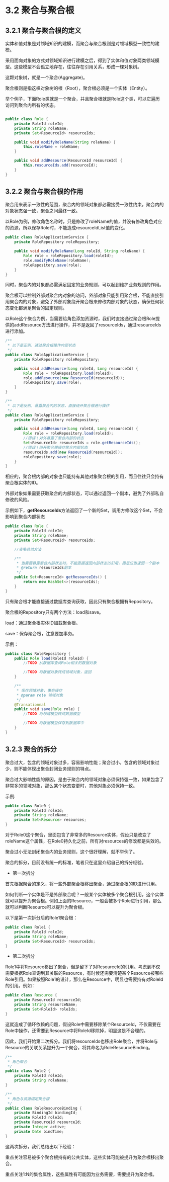# 3.2 聚合与聚合根

## 3.2.1 聚合与聚合根的定义

实体和值对象是对领域知识的建模，而聚合与聚合根则是对领域模型一致性的建模。

采用面向对象的方式对领域知识进行建模之后，得到了实体和值对象两类领域模型。这些模型不会孤立地存在，往往存在引用关系，形成一棵对象树。

这颗对象树，就是一个聚合(Aggregate)。

聚合根则是指这棵对象树的根（Root），聚合根必须是一个实体（Entity）。

举个例子，下面Role类就是一个聚合，并且聚合根就是Role这个类，可以它遍历访问到聚合内所有的状态。

```java

public class Role {
    private RoleId roleId;
    private String roleName;
    private Set<ResourceId> resourceIds;

    public void modifyRoleName(String roleName) {
        this.roleName = roleName;
    }

    public void addResource(ResourceId resourceId) {
        this.resourceIds.add(resourceId);
    }
}
```

## 3.2.2 聚合与聚合根的作用

聚合用来表示一致性的范围，聚合内的领域对象都必需接受一致性约束，聚合内的对象状态强一致，聚合之间最终一致。

以Role为例，修改角色名称时，只是修改了roleName的值，并没有修改角色对应的资源，所以保存Role时，不能造成resourceIdList值的变化。

```java
public class RoleApplicationService {
    private RoleRepository roleRepository;

    public void modifyRoleName(Long roleId, String roleName) {
        Role role = roleRepository.load(roleId);
        role.modifyRoleName(roleName);
        roleRepository.save(role);
    }
}
```

同时，聚合内的对象都必需满足固定的业务规则，可以起到维护业务规则的作用。

聚合根可以控制外部对聚合内对象的访问，外部对象只能引用聚合根，不能直接引用聚合内的对象，避免了外部对象绕开聚合根来修改内部对象的状态，确保任何状态变化都满足聚合的固定规则。

以Role这个聚合为例，当需要给角色添加资源时，我们时直接通过聚合根Role提供的addResource方法进行操作，并不是返回了resourceIds，通过resourceIds进行添加。

```java
/**
 * 以下是正例，通过聚合根操作内部状态
 */
public class RoleApplicationService {
    private RoleRepository roleRepository;

    public void addResource(Long roleId, Long resourceId) {
        Role role = roleRepository.load(roleId);
        role.addResource(new ResourceId(resourceId));
        roleRepository.save(role);
    }
}
```

```java
/**
 * 以下是反例，暴露聚合内的状态，直接绕开聚合根进行操作
 */
public class RoleApplicationService {
    private RoleRepository roleRepository;

    public void addResource(Long roleId, Long resourceId) {
        Role role = roleRepository.load(roleId);
        //错误！对外暴露了聚合内部的状态
        Set<ResourceId> resourceIds = role.getResourceIds();
        //错误！绕开聚合根操作聚合内部状态
        resourceIds.add(new ResourceId(resourceId));
        roleRepository.save(role);
    }
}
```

相应的，聚合根内部的对象也只能持有其他对象聚合根的引用，而且往往只会持有聚合根实体的ID。

外部对象如果需要获取聚合的内部状态，可以通过返回一个副本，避免了外部私自修改的风险。

示例如下，**getResourceIds**方法返回了一个新的Set，调用方修改这个Set，不会影响到聚合内部状态

```java
public class Role {
    private RoleId roleId;
    private String roleName;
    private Set<ResourceId> resourceIds;

    //省略其他方法

    /**
     * 当需要暴露聚合内部状态时，不能直接返回内部状态的引用，而是应当返回一个副本
     * @return resourceIds副本
     */
    public Set<ResourceId> getResourceIds() {
        return new HashSet<>(resourceIds);
    }
}
```

只有聚合根才能直接通过数据库查询获取，因此只有聚合根拥有Repository。

聚合根的Repository只有两个方法：load和save。

load：通过聚合根实体ID加载聚合根。

save：保存聚合根，注意要加事务。

示例：

```java
public class RoleRepository {
    public Role load(RoleId roleId) {
        //TODO 从数据库查询Role相关的数据对象

        //TODO 将数据对象转成领域对象，返回
    }

    /**
     * 保存领域对象，事务操作
     * @param role 领域对象
     */
    @Transationnal
    public void save(Role role) {
        //TODO 将领域模型转成数据模型

        //TODO 将数据模型保存到数据库中
    }
}

```

## 3.2.3 聚合的拆分

聚合过大，包含的领域对象过多，容易影响性能；聚合过小，包含的领域对象过少，则不能体现出聚合封闭业务规则的特点。

聚合过大影响性能的原因，是由于聚合内的领域对象必须保持强一致，如果包含了非常多的领域对象，那么某个状态变更时，其他对象必须保持一致。

示例:

```java
public class Role0 {
    private RoleId roleId;
    private String roleName;
    private Set<Resource> resources;
}

```

对于Role0这个聚合，里面包含了非常多的Resource实体，假设只是改变了roleName这个属性，在Role0持久化之前，所有对resources的修改都是失效的。

聚合过小无法封闭聚合内的业务规则，这个很好理解，就不举例了。

聚合的拆分，目前没有统一的标准，笔者只在这里介绍自己的拆分经验。

- 第一次拆分

首先根据聚合的定义，将一些外部聚合根移出聚合，通过聚合根的ID进行引用。

如何判断一个实体是不是外部聚合呢？一般某个实体被多个聚合根引用，这个实体就可以提升为聚合根。例如上面的Resource，一般会被多个Role进行引用，那么就可以判断Resource可以提升为聚合根。

以下是第一次拆分后的Role1聚合根：

```java
public class Role1 {
    private RoleId roleId;
    private String roleName;
    private Set<ResourceId> resourceIds;
}
```

- 第二次拆分

Role1中将Resource移出了聚合，但是留下了对ResourceId的引用。考虑到不仅需要根据Role查询到其关联的Resource，有时候还需要清楚某个Resource被哪些Role引用。如果按照Role1的设计，那么在Resource中，明显也需要持有对RoleId的引用。例如：

```java
public class Resource {
    private ResourceId resourceId;
    private String resourceName;
    private Set<RoleId> roleIds;
}
```

这就造成了循环依赖的问题，假设Role中需要移除某个ResourceId，不仅需要在Role中操作，还需要到Resource中将RoleId移除掉，明显这是不合理的。

因此，我们开始第二次拆分。我们将resourceIds也移出Role聚合，并将Role与Resource的关联关系提升为一个聚合，将其命名为RoleResourceBinding。

```java
/**
 * 角色聚合
 */
public class Role2 {
    private RoleId roleId;
    private String roleName;
}

/**
 * 角色与资源绑定聚合根
 */
public class RoleResourceBinding {
    private BindingId bindingId;
    private RoleId roleId;
    private ResourceId resourceId;
    private Integer active;
    private Date bindTime;
}
```
这两次拆分，我们总结出以下经验：

重点关注容易被多个聚合根持有的公共实体，这些实体可能被提升为聚合根移出聚合。

重点关注1:N的集合属性，这些属性有可能因为业务需要，需要提升为聚合根。

